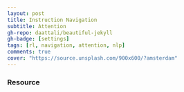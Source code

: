 ```yaml
---
layout: post
title: Instruction Navigation
subtitle: Attention
gh-repo: daattali/beautiful-jekyll
gh-badge: [settings]
tags: [rl, navigation, attention, nlp]
comments: true
cover: "https://source.unsplash.com/900x600/?amsterdam"
---
```


### Resource
